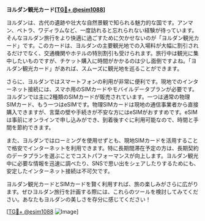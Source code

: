 **ヨルダン観光カード[[TG💪+ @esim1088](https://t.me/s/esim1088)]**

ヨルダンは、古代の遺跡や壮大な自然景観で知られる魅力的な国です。アンマン、ペトラ、ワディラムなど、一度訪れると忘れられない経験が待っています。そんなヨルダン旅行をより快適に過ごすために欠かせないのが「ヨルダン観光カード」です。このカードは、ヨルダンの主要観光地での入場料が大幅に割引されるだけでなく、交通機関やホテルの特別割引も受けられます。旅行中は観光に集中したいものですが、チケット購入に時間がかかるのは少し面倒ですよね。「ヨルダン観光カード」があれば、スムーズに観光地を巡ることができます。

さらに、ヨルダンではスマートフォンの利用が非常に便利です。現地でのインターネット接続には、スマホ用のSIMカードやモバイルデータプランが必要です。ヨルダンでは主に2種類のSIMカードが販売されています。一つは通常の物理SIMカード、もう一つはeSIMです。物理SIMカードは現地の通信事業者から直接購入できますが、言葉の壁や手続きが不安な方にはeSIMがおすすめです。eSIMは事前にオンラインで申し込みができ、到着後すぐに利用可能なので、時間と手間を節約できます。

また、ヨルダンではローミングを使用せずとも、現地SIMカードを活用することで格安でインターネットを利用できます。特に長期間滞在予定の方は、長期契約のデータプランを選ぶことでコストパフォーマンスが向上します。ヨルダン観光中に必要な情報を迅速に調べたり、SNSで思い出をシェアしたりするためにも、安定したインターネット接続は不可欠です。

ヨルダン観光カードとSIMカードを賢く利用すれば、旅の楽しみがさらに広がります。ぜひヨルダン旅行を計画する際には、これらのツールを検討してみてください。あなたもヨルダンの美しさを存分に感じてください！

[[TG💪+ @esim1088](https://t.me/s/esim1088) ![Image](https://i.postimg.cc/Y0z9fWf4/image.png)]